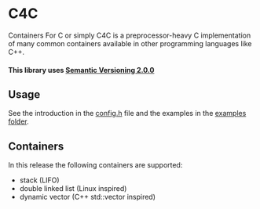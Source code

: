 # C4C
Containers For C or simply C4C is a preprocessor-heavy C implementation of many common containers available in other programming languages like C++.
<br>

#### This library uses <a href="https://semver.org/">Semantic Versioning 2.0.0</a>

## Usage
See the introduction in the <a href="https://github.com/QwertyQaz414/C4C/blob/master/include/c4c/config.h">config.h</a> file and the examples in the <a href="https://github.com/QwertyQaz414/C4C/tree/master/examples">examples folder</a>.

## Containers
In this release the following containers are supported:
- stack (LIFO)
- double linked list (Linux inspired)
- dynamic vector (C++ std::vector inspired)
